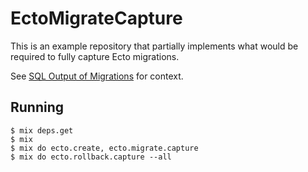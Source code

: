 # EctoMigrateCapture

This is an example repository that partially implements what would be required
to fully capture Ecto migrations.

See [SQL Output of Migrations][] for context.

## Running

```console
$ mix deps.get
$ mix
$ mix do ecto.create, ecto.migrate.capture
$ mix do ecto.rollback.capture --all
```

[sql output of migrations]: https://groups.google.com/g/elixir-ecto/c/skQfgd9pYx0/m/Np025VIuAgAJ
